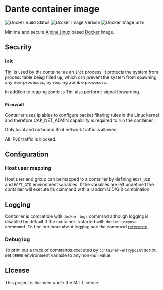 # Dante container image

![Docker Build Status](https://img.shields.io/docker/cloud/build/0x022b/dante?style=flat-square)
![Docker Image Version](https://img.shields.io/docker/v/0x022b/dante?sort=semver&style=flat-square)
![Docker Image Size](https://img.shields.io/docker/image-size/0x022b/dante?sort=semver&style=flat-square)

Minimal and secure [Alpine Linux][alpine] based [Docker][docker] image.

## Security

### init

[Tini][tini] is used by the container as an `init` process. It protects the system
from process table being filled up, which can prevent the system from spawning any
new processes, by reaping zombie processes.

In addtion to reaping zombies Tini also performs signal forwarding.

### Firewall

Container uses iptables to configure packet filtering rules in the Linux kernel
and therefore CAP_NET_ADMIN capability is required to run the container.

Only local and outbound IPv4 network traffic is allowed.

All IPv6 traffic is blocked.

## Configuration

### Host user mapping

Host user and group can be mapped to a container by defining `HOST_UID` and
`HOST_GID` environment variables. If the variables are left undefined the
container will execute its command with a random UID/GID combination.

## Logging

Container is compatible with `docker logs` command although logging is disabled
by default if the container is started with `docker-compose` command. To find
out more about logging see the command [reference][docker-logs].

### Debug log

To print out a trace of commands executed by `container-entrypoint` script,
set `DEBUG` environment variable to any non-null value.

## License

This project is licensed under the MIT License.

[alpine]: https://alpinelinux.org/
[dante]: https://www.inet.no/dante/index.html
[docker]: https://www.docker.com/
[docker-logs]: https://docs.docker.com/engine/reference/commandline/logs/
[tini]: https://github.com/krallin/tini
